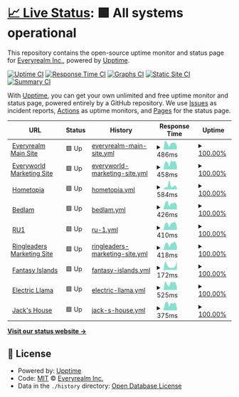 # [📈 Live Status](https://rrealmdev.github.io/realm-upptime): <!--live status--> **🟩 All systems operational**

This repository contains the open-source uptime monitor and status page for [Everyrealm Inc.](https://rrealmdev.github.io/realm-upptime), powered by [Upptime](https://github.com/upptime/upptime).

[![Uptime CI](https://github.com/rrealmdev/realm-upptime/workflows/Uptime%20CI/badge.svg)](https://github.com/rrealmdev/realm-upptime/actions?query=workflow%3A%22Uptime+CI%22)
[![Response Time CI](https://github.com/rrealmdev/realm-upptime/workflows/Response%20Time%20CI/badge.svg)](https://github.com/rrealmdev/realm-upptime/actions?query=workflow%3A%22Response+Time+CI%22)
[![Graphs CI](https://github.com/rrealmdev/realm-upptime/workflows/Graphs%20CI/badge.svg)](https://github.com/rrealmdev/realm-upptime/actions?query=workflow%3A%22Graphs+CI%22)
[![Static Site CI](https://github.com/rrealmdev/realm-upptime/workflows/Static%20Site%20CI/badge.svg)](https://github.com/rrealmdev/realm-upptime/actions?query=workflow%3A%22Static+Site+CI%22)
[![Summary CI](https://github.com/rrealmdev/realm-upptime/workflows/Summary%20CI/badge.svg)](https://github.com/rrealmdev/realm-upptime/actions?query=workflow%3A%22Summary+CI%22)

With [Upptime](https://upptime.js.org), you can get your own unlimited and free uptime monitor and status page, powered entirely by a GitHub repository. We use [Issues](https://github.com/rrealmdev/realm-upptime/issues) as incident reports, [Actions](https://github.com/rrealmdev/realm-upptime/actions) as uptime monitors, and [Pages](https://rrealmdev.github.io/realm-upptime) for the status page.

<!--start: status pages-->
<!-- This summary is generated by Upptime (https://github.com/upptime/upptime) -->
<!-- Do not edit this manually, your changes will be overwritten -->
<!-- prettier-ignore -->
| URL | Status | History | Response Time | Uptime |
| --- | ------ | ------- | ------------- | ------ |
| <img alt="" src="https://icons.duckduckgo.com/ip3/everyrealm.com.ico" height="13"> [Everyrealm Main Site](https://everyrealm.com) | 🟩 Up | [everyrealm-main-site.yml](https://github.com/rrealmdev/realm-upptime/commits/HEAD/history/everyrealm-main-site.yml) | <details><summary><img alt="Response time graph" src="./graphs/everyrealm-main-site/response-time-week.png" height="20"> 486ms</summary><br><a href="https://rrealmdev.github.io/realm-upptime/history/everyrealm-main-site"><img alt="Response time 477" src="https://img.shields.io/endpoint?url=https%3A%2F%2Fraw.githubusercontent.com%2Frrealmdev%2Frealm-upptime%2FHEAD%2Fapi%2Feveryrealm-main-site%2Fresponse-time.json"></a><br><a href="https://rrealmdev.github.io/realm-upptime/history/everyrealm-main-site"><img alt="24-hour response time 272" src="https://img.shields.io/endpoint?url=https%3A%2F%2Fraw.githubusercontent.com%2Frrealmdev%2Frealm-upptime%2FHEAD%2Fapi%2Feveryrealm-main-site%2Fresponse-time-day.json"></a><br><a href="https://rrealmdev.github.io/realm-upptime/history/everyrealm-main-site"><img alt="7-day response time 486" src="https://img.shields.io/endpoint?url=https%3A%2F%2Fraw.githubusercontent.com%2Frrealmdev%2Frealm-upptime%2FHEAD%2Fapi%2Feveryrealm-main-site%2Fresponse-time-week.json"></a><br><a href="https://rrealmdev.github.io/realm-upptime/history/everyrealm-main-site"><img alt="30-day response time 477" src="https://img.shields.io/endpoint?url=https%3A%2F%2Fraw.githubusercontent.com%2Frrealmdev%2Frealm-upptime%2FHEAD%2Fapi%2Feveryrealm-main-site%2Fresponse-time-month.json"></a><br><a href="https://rrealmdev.github.io/realm-upptime/history/everyrealm-main-site"><img alt="1-year response time 477" src="https://img.shields.io/endpoint?url=https%3A%2F%2Fraw.githubusercontent.com%2Frrealmdev%2Frealm-upptime%2FHEAD%2Fapi%2Feveryrealm-main-site%2Fresponse-time-year.json"></a></details> | <details><summary><a href="https://rrealmdev.github.io/realm-upptime/history/everyrealm-main-site">100.00%</a></summary><a href="https://rrealmdev.github.io/realm-upptime/history/everyrealm-main-site"><img alt="All-time uptime 100.00%" src="https://img.shields.io/endpoint?url=https%3A%2F%2Fraw.githubusercontent.com%2Frrealmdev%2Frealm-upptime%2FHEAD%2Fapi%2Feveryrealm-main-site%2Fuptime.json"></a><br><a href="https://rrealmdev.github.io/realm-upptime/history/everyrealm-main-site"><img alt="24-hour uptime 100.00%" src="https://img.shields.io/endpoint?url=https%3A%2F%2Fraw.githubusercontent.com%2Frrealmdev%2Frealm-upptime%2FHEAD%2Fapi%2Feveryrealm-main-site%2Fuptime-day.json"></a><br><a href="https://rrealmdev.github.io/realm-upptime/history/everyrealm-main-site"><img alt="7-day uptime 100.00%" src="https://img.shields.io/endpoint?url=https%3A%2F%2Fraw.githubusercontent.com%2Frrealmdev%2Frealm-upptime%2FHEAD%2Fapi%2Feveryrealm-main-site%2Fuptime-week.json"></a><br><a href="https://rrealmdev.github.io/realm-upptime/history/everyrealm-main-site"><img alt="30-day uptime 100.00%" src="https://img.shields.io/endpoint?url=https%3A%2F%2Fraw.githubusercontent.com%2Frrealmdev%2Frealm-upptime%2FHEAD%2Fapi%2Feveryrealm-main-site%2Fuptime-month.json"></a><br><a href="https://rrealmdev.github.io/realm-upptime/history/everyrealm-main-site"><img alt="1-year uptime 100.00%" src="https://img.shields.io/endpoint?url=https%3A%2F%2Fraw.githubusercontent.com%2Frrealmdev%2Frealm-upptime%2FHEAD%2Fapi%2Feveryrealm-main-site%2Fuptime-year.json"></a></details>
| <img alt="" src="https://icons.duckduckgo.com/ip3/everyworld.com.ico" height="13"> [Everyworld Marketing Site](https://everyworld.com) | 🟩 Up | [everyworld-marketing-site.yml](https://github.com/rrealmdev/realm-upptime/commits/HEAD/history/everyworld-marketing-site.yml) | <details><summary><img alt="Response time graph" src="./graphs/everyworld-marketing-site/response-time-week.png" height="20"> 458ms</summary><br><a href="https://rrealmdev.github.io/realm-upptime/history/everyworld-marketing-site"><img alt="Response time 449" src="https://img.shields.io/endpoint?url=https%3A%2F%2Fraw.githubusercontent.com%2Frrealmdev%2Frealm-upptime%2FHEAD%2Fapi%2Feveryworld-marketing-site%2Fresponse-time.json"></a><br><a href="https://rrealmdev.github.io/realm-upptime/history/everyworld-marketing-site"><img alt="24-hour response time 220" src="https://img.shields.io/endpoint?url=https%3A%2F%2Fraw.githubusercontent.com%2Frrealmdev%2Frealm-upptime%2FHEAD%2Fapi%2Feveryworld-marketing-site%2Fresponse-time-day.json"></a><br><a href="https://rrealmdev.github.io/realm-upptime/history/everyworld-marketing-site"><img alt="7-day response time 458" src="https://img.shields.io/endpoint?url=https%3A%2F%2Fraw.githubusercontent.com%2Frrealmdev%2Frealm-upptime%2FHEAD%2Fapi%2Feveryworld-marketing-site%2Fresponse-time-week.json"></a><br><a href="https://rrealmdev.github.io/realm-upptime/history/everyworld-marketing-site"><img alt="30-day response time 449" src="https://img.shields.io/endpoint?url=https%3A%2F%2Fraw.githubusercontent.com%2Frrealmdev%2Frealm-upptime%2FHEAD%2Fapi%2Feveryworld-marketing-site%2Fresponse-time-month.json"></a><br><a href="https://rrealmdev.github.io/realm-upptime/history/everyworld-marketing-site"><img alt="1-year response time 449" src="https://img.shields.io/endpoint?url=https%3A%2F%2Fraw.githubusercontent.com%2Frrealmdev%2Frealm-upptime%2FHEAD%2Fapi%2Feveryworld-marketing-site%2Fresponse-time-year.json"></a></details> | <details><summary><a href="https://rrealmdev.github.io/realm-upptime/history/everyworld-marketing-site">100.00%</a></summary><a href="https://rrealmdev.github.io/realm-upptime/history/everyworld-marketing-site"><img alt="All-time uptime 100.00%" src="https://img.shields.io/endpoint?url=https%3A%2F%2Fraw.githubusercontent.com%2Frrealmdev%2Frealm-upptime%2FHEAD%2Fapi%2Feveryworld-marketing-site%2Fuptime.json"></a><br><a href="https://rrealmdev.github.io/realm-upptime/history/everyworld-marketing-site"><img alt="24-hour uptime 100.00%" src="https://img.shields.io/endpoint?url=https%3A%2F%2Fraw.githubusercontent.com%2Frrealmdev%2Frealm-upptime%2FHEAD%2Fapi%2Feveryworld-marketing-site%2Fuptime-day.json"></a><br><a href="https://rrealmdev.github.io/realm-upptime/history/everyworld-marketing-site"><img alt="7-day uptime 100.00%" src="https://img.shields.io/endpoint?url=https%3A%2F%2Fraw.githubusercontent.com%2Frrealmdev%2Frealm-upptime%2FHEAD%2Fapi%2Feveryworld-marketing-site%2Fuptime-week.json"></a><br><a href="https://rrealmdev.github.io/realm-upptime/history/everyworld-marketing-site"><img alt="30-day uptime 100.00%" src="https://img.shields.io/endpoint?url=https%3A%2F%2Fraw.githubusercontent.com%2Frrealmdev%2Frealm-upptime%2FHEAD%2Fapi%2Feveryworld-marketing-site%2Fuptime-month.json"></a><br><a href="https://rrealmdev.github.io/realm-upptime/history/everyworld-marketing-site"><img alt="1-year uptime 100.00%" src="https://img.shields.io/endpoint?url=https%3A%2F%2Fraw.githubusercontent.com%2Frrealmdev%2Frealm-upptime%2FHEAD%2Fapi%2Feveryworld-marketing-site%2Fuptime-year.json"></a></details>
| <img alt="" src="https://icons.duckduckgo.com/ip3/hometopia.com.ico" height="13"> [Hometopia](https://hometopia.com) | 🟩 Up | [hometopia.yml](https://github.com/rrealmdev/realm-upptime/commits/HEAD/history/hometopia.yml) | <details><summary><img alt="Response time graph" src="./graphs/hometopia/response-time-week.png" height="20"> 584ms</summary><br><a href="https://rrealmdev.github.io/realm-upptime/history/hometopia"><img alt="Response time 2922" src="https://img.shields.io/endpoint?url=https%3A%2F%2Fraw.githubusercontent.com%2Frrealmdev%2Frealm-upptime%2FHEAD%2Fapi%2Fhometopia%2Fresponse-time.json"></a><br><a href="https://rrealmdev.github.io/realm-upptime/history/hometopia"><img alt="24-hour response time 364" src="https://img.shields.io/endpoint?url=https%3A%2F%2Fraw.githubusercontent.com%2Frrealmdev%2Frealm-upptime%2FHEAD%2Fapi%2Fhometopia%2Fresponse-time-day.json"></a><br><a href="https://rrealmdev.github.io/realm-upptime/history/hometopia"><img alt="7-day response time 584" src="https://img.shields.io/endpoint?url=https%3A%2F%2Fraw.githubusercontent.com%2Frrealmdev%2Frealm-upptime%2FHEAD%2Fapi%2Fhometopia%2Fresponse-time-week.json"></a><br><a href="https://rrealmdev.github.io/realm-upptime/history/hometopia"><img alt="30-day response time 2922" src="https://img.shields.io/endpoint?url=https%3A%2F%2Fraw.githubusercontent.com%2Frrealmdev%2Frealm-upptime%2FHEAD%2Fapi%2Fhometopia%2Fresponse-time-month.json"></a><br><a href="https://rrealmdev.github.io/realm-upptime/history/hometopia"><img alt="1-year response time 2922" src="https://img.shields.io/endpoint?url=https%3A%2F%2Fraw.githubusercontent.com%2Frrealmdev%2Frealm-upptime%2FHEAD%2Fapi%2Fhometopia%2Fresponse-time-year.json"></a></details> | <details><summary><a href="https://rrealmdev.github.io/realm-upptime/history/hometopia">100.00%</a></summary><a href="https://rrealmdev.github.io/realm-upptime/history/hometopia"><img alt="All-time uptime 100.00%" src="https://img.shields.io/endpoint?url=https%3A%2F%2Fraw.githubusercontent.com%2Frrealmdev%2Frealm-upptime%2FHEAD%2Fapi%2Fhometopia%2Fuptime.json"></a><br><a href="https://rrealmdev.github.io/realm-upptime/history/hometopia"><img alt="24-hour uptime 100.00%" src="https://img.shields.io/endpoint?url=https%3A%2F%2Fraw.githubusercontent.com%2Frrealmdev%2Frealm-upptime%2FHEAD%2Fapi%2Fhometopia%2Fuptime-day.json"></a><br><a href="https://rrealmdev.github.io/realm-upptime/history/hometopia"><img alt="7-day uptime 100.00%" src="https://img.shields.io/endpoint?url=https%3A%2F%2Fraw.githubusercontent.com%2Frrealmdev%2Frealm-upptime%2FHEAD%2Fapi%2Fhometopia%2Fuptime-week.json"></a><br><a href="https://rrealmdev.github.io/realm-upptime/history/hometopia"><img alt="30-day uptime 100.00%" src="https://img.shields.io/endpoint?url=https%3A%2F%2Fraw.githubusercontent.com%2Frrealmdev%2Frealm-upptime%2FHEAD%2Fapi%2Fhometopia%2Fuptime-month.json"></a><br><a href="https://rrealmdev.github.io/realm-upptime/history/hometopia"><img alt="1-year uptime 100.00%" src="https://img.shields.io/endpoint?url=https%3A%2F%2Fraw.githubusercontent.com%2Frrealmdev%2Frealm-upptime%2FHEAD%2Fapi%2Fhometopia%2Fuptime-year.json"></a></details>
| <img alt="" src="https://icons.duckduckgo.com/ip3/bedlam.gg.ico" height="13"> [Bedlam](https://Bedlam.gg) | 🟩 Up | [bedlam.yml](https://github.com/rrealmdev/realm-upptime/commits/HEAD/history/bedlam.yml) | <details><summary><img alt="Response time graph" src="./graphs/bedlam/response-time-week.png" height="20"> 426ms</summary><br><a href="https://rrealmdev.github.io/realm-upptime/history/bedlam"><img alt="Response time 448" src="https://img.shields.io/endpoint?url=https%3A%2F%2Fraw.githubusercontent.com%2Frrealmdev%2Frealm-upptime%2FHEAD%2Fapi%2Fbedlam%2Fresponse-time.json"></a><br><a href="https://rrealmdev.github.io/realm-upptime/history/bedlam"><img alt="24-hour response time 283" src="https://img.shields.io/endpoint?url=https%3A%2F%2Fraw.githubusercontent.com%2Frrealmdev%2Frealm-upptime%2FHEAD%2Fapi%2Fbedlam%2Fresponse-time-day.json"></a><br><a href="https://rrealmdev.github.io/realm-upptime/history/bedlam"><img alt="7-day response time 426" src="https://img.shields.io/endpoint?url=https%3A%2F%2Fraw.githubusercontent.com%2Frrealmdev%2Frealm-upptime%2FHEAD%2Fapi%2Fbedlam%2Fresponse-time-week.json"></a><br><a href="https://rrealmdev.github.io/realm-upptime/history/bedlam"><img alt="30-day response time 448" src="https://img.shields.io/endpoint?url=https%3A%2F%2Fraw.githubusercontent.com%2Frrealmdev%2Frealm-upptime%2FHEAD%2Fapi%2Fbedlam%2Fresponse-time-month.json"></a><br><a href="https://rrealmdev.github.io/realm-upptime/history/bedlam"><img alt="1-year response time 448" src="https://img.shields.io/endpoint?url=https%3A%2F%2Fraw.githubusercontent.com%2Frrealmdev%2Frealm-upptime%2FHEAD%2Fapi%2Fbedlam%2Fresponse-time-year.json"></a></details> | <details><summary><a href="https://rrealmdev.github.io/realm-upptime/history/bedlam">100.00%</a></summary><a href="https://rrealmdev.github.io/realm-upptime/history/bedlam"><img alt="All-time uptime 100.00%" src="https://img.shields.io/endpoint?url=https%3A%2F%2Fraw.githubusercontent.com%2Frrealmdev%2Frealm-upptime%2FHEAD%2Fapi%2Fbedlam%2Fuptime.json"></a><br><a href="https://rrealmdev.github.io/realm-upptime/history/bedlam"><img alt="24-hour uptime 100.00%" src="https://img.shields.io/endpoint?url=https%3A%2F%2Fraw.githubusercontent.com%2Frrealmdev%2Frealm-upptime%2FHEAD%2Fapi%2Fbedlam%2Fuptime-day.json"></a><br><a href="https://rrealmdev.github.io/realm-upptime/history/bedlam"><img alt="7-day uptime 100.00%" src="https://img.shields.io/endpoint?url=https%3A%2F%2Fraw.githubusercontent.com%2Frrealmdev%2Frealm-upptime%2FHEAD%2Fapi%2Fbedlam%2Fuptime-week.json"></a><br><a href="https://rrealmdev.github.io/realm-upptime/history/bedlam"><img alt="30-day uptime 100.00%" src="https://img.shields.io/endpoint?url=https%3A%2F%2Fraw.githubusercontent.com%2Frrealmdev%2Frealm-upptime%2FHEAD%2Fapi%2Fbedlam%2Fuptime-month.json"></a><br><a href="https://rrealmdev.github.io/realm-upptime/history/bedlam"><img alt="1-year uptime 100.00%" src="https://img.shields.io/endpoint?url=https%3A%2F%2Fraw.githubusercontent.com%2Frrealmdev%2Frealm-upptime%2FHEAD%2Fapi%2Fbedlam%2Fuptime-year.json"></a></details>
| <img alt="" src="https://icons.duckduckgo.com/ip3/ru1.com.ico" height="13"> [RU1](https://ru1.com) | 🟩 Up | [ru-1.yml](https://github.com/rrealmdev/realm-upptime/commits/HEAD/history/ru-1.yml) | <details><summary><img alt="Response time graph" src="./graphs/ru-1/response-time-week.png" height="20"> 410ms</summary><br><a href="https://rrealmdev.github.io/realm-upptime/history/ru-1"><img alt="Response time 424" src="https://img.shields.io/endpoint?url=https%3A%2F%2Fraw.githubusercontent.com%2Frrealmdev%2Frealm-upptime%2FHEAD%2Fapi%2Fru-1%2Fresponse-time.json"></a><br><a href="https://rrealmdev.github.io/realm-upptime/history/ru-1"><img alt="24-hour response time 166" src="https://img.shields.io/endpoint?url=https%3A%2F%2Fraw.githubusercontent.com%2Frrealmdev%2Frealm-upptime%2FHEAD%2Fapi%2Fru-1%2Fresponse-time-day.json"></a><br><a href="https://rrealmdev.github.io/realm-upptime/history/ru-1"><img alt="7-day response time 410" src="https://img.shields.io/endpoint?url=https%3A%2F%2Fraw.githubusercontent.com%2Frrealmdev%2Frealm-upptime%2FHEAD%2Fapi%2Fru-1%2Fresponse-time-week.json"></a><br><a href="https://rrealmdev.github.io/realm-upptime/history/ru-1"><img alt="30-day response time 424" src="https://img.shields.io/endpoint?url=https%3A%2F%2Fraw.githubusercontent.com%2Frrealmdev%2Frealm-upptime%2FHEAD%2Fapi%2Fru-1%2Fresponse-time-month.json"></a><br><a href="https://rrealmdev.github.io/realm-upptime/history/ru-1"><img alt="1-year response time 424" src="https://img.shields.io/endpoint?url=https%3A%2F%2Fraw.githubusercontent.com%2Frrealmdev%2Frealm-upptime%2FHEAD%2Fapi%2Fru-1%2Fresponse-time-year.json"></a></details> | <details><summary><a href="https://rrealmdev.github.io/realm-upptime/history/ru-1">100.00%</a></summary><a href="https://rrealmdev.github.io/realm-upptime/history/ru-1"><img alt="All-time uptime 100.00%" src="https://img.shields.io/endpoint?url=https%3A%2F%2Fraw.githubusercontent.com%2Frrealmdev%2Frealm-upptime%2FHEAD%2Fapi%2Fru-1%2Fuptime.json"></a><br><a href="https://rrealmdev.github.io/realm-upptime/history/ru-1"><img alt="24-hour uptime 100.00%" src="https://img.shields.io/endpoint?url=https%3A%2F%2Fraw.githubusercontent.com%2Frrealmdev%2Frealm-upptime%2FHEAD%2Fapi%2Fru-1%2Fuptime-day.json"></a><br><a href="https://rrealmdev.github.io/realm-upptime/history/ru-1"><img alt="7-day uptime 100.00%" src="https://img.shields.io/endpoint?url=https%3A%2F%2Fraw.githubusercontent.com%2Frrealmdev%2Frealm-upptime%2FHEAD%2Fapi%2Fru-1%2Fuptime-week.json"></a><br><a href="https://rrealmdev.github.io/realm-upptime/history/ru-1"><img alt="30-day uptime 100.00%" src="https://img.shields.io/endpoint?url=https%3A%2F%2Fraw.githubusercontent.com%2Frrealmdev%2Frealm-upptime%2FHEAD%2Fapi%2Fru-1%2Fuptime-month.json"></a><br><a href="https://rrealmdev.github.io/realm-upptime/history/ru-1"><img alt="1-year uptime 100.00%" src="https://img.shields.io/endpoint?url=https%3A%2F%2Fraw.githubusercontent.com%2Frrealmdev%2Frealm-upptime%2FHEAD%2Fapi%2Fru-1%2Fuptime-year.json"></a></details>
| <img alt="" src="https://icons.duckduckgo.com/ip3/playringleaders.com.ico" height="13"> [Ringleaders Marketing Site](https://playringleaders.com) | 🟩 Up | [ringleaders-marketing-site.yml](https://github.com/rrealmdev/realm-upptime/commits/HEAD/history/ringleaders-marketing-site.yml) | <details><summary><img alt="Response time graph" src="./graphs/ringleaders-marketing-site/response-time-week.png" height="20"> 418ms</summary><br><a href="https://rrealmdev.github.io/realm-upptime/history/ringleaders-marketing-site"><img alt="Response time 413" src="https://img.shields.io/endpoint?url=https%3A%2F%2Fraw.githubusercontent.com%2Frrealmdev%2Frealm-upptime%2FHEAD%2Fapi%2Fringleaders-marketing-site%2Fresponse-time.json"></a><br><a href="https://rrealmdev.github.io/realm-upptime/history/ringleaders-marketing-site"><img alt="24-hour response time 216" src="https://img.shields.io/endpoint?url=https%3A%2F%2Fraw.githubusercontent.com%2Frrealmdev%2Frealm-upptime%2FHEAD%2Fapi%2Fringleaders-marketing-site%2Fresponse-time-day.json"></a><br><a href="https://rrealmdev.github.io/realm-upptime/history/ringleaders-marketing-site"><img alt="7-day response time 418" src="https://img.shields.io/endpoint?url=https%3A%2F%2Fraw.githubusercontent.com%2Frrealmdev%2Frealm-upptime%2FHEAD%2Fapi%2Fringleaders-marketing-site%2Fresponse-time-week.json"></a><br><a href="https://rrealmdev.github.io/realm-upptime/history/ringleaders-marketing-site"><img alt="30-day response time 413" src="https://img.shields.io/endpoint?url=https%3A%2F%2Fraw.githubusercontent.com%2Frrealmdev%2Frealm-upptime%2FHEAD%2Fapi%2Fringleaders-marketing-site%2Fresponse-time-month.json"></a><br><a href="https://rrealmdev.github.io/realm-upptime/history/ringleaders-marketing-site"><img alt="1-year response time 413" src="https://img.shields.io/endpoint?url=https%3A%2F%2Fraw.githubusercontent.com%2Frrealmdev%2Frealm-upptime%2FHEAD%2Fapi%2Fringleaders-marketing-site%2Fresponse-time-year.json"></a></details> | <details><summary><a href="https://rrealmdev.github.io/realm-upptime/history/ringleaders-marketing-site">100.00%</a></summary><a href="https://rrealmdev.github.io/realm-upptime/history/ringleaders-marketing-site"><img alt="All-time uptime 100.00%" src="https://img.shields.io/endpoint?url=https%3A%2F%2Fraw.githubusercontent.com%2Frrealmdev%2Frealm-upptime%2FHEAD%2Fapi%2Fringleaders-marketing-site%2Fuptime.json"></a><br><a href="https://rrealmdev.github.io/realm-upptime/history/ringleaders-marketing-site"><img alt="24-hour uptime 100.00%" src="https://img.shields.io/endpoint?url=https%3A%2F%2Fraw.githubusercontent.com%2Frrealmdev%2Frealm-upptime%2FHEAD%2Fapi%2Fringleaders-marketing-site%2Fuptime-day.json"></a><br><a href="https://rrealmdev.github.io/realm-upptime/history/ringleaders-marketing-site"><img alt="7-day uptime 100.00%" src="https://img.shields.io/endpoint?url=https%3A%2F%2Fraw.githubusercontent.com%2Frrealmdev%2Frealm-upptime%2FHEAD%2Fapi%2Fringleaders-marketing-site%2Fuptime-week.json"></a><br><a href="https://rrealmdev.github.io/realm-upptime/history/ringleaders-marketing-site"><img alt="30-day uptime 100.00%" src="https://img.shields.io/endpoint?url=https%3A%2F%2Fraw.githubusercontent.com%2Frrealmdev%2Frealm-upptime%2FHEAD%2Fapi%2Fringleaders-marketing-site%2Fuptime-month.json"></a><br><a href="https://rrealmdev.github.io/realm-upptime/history/ringleaders-marketing-site"><img alt="1-year uptime 100.00%" src="https://img.shields.io/endpoint?url=https%3A%2F%2Fraw.githubusercontent.com%2Frrealmdev%2Frealm-upptime%2FHEAD%2Fapi%2Fringleaders-marketing-site%2Fuptime-year.json"></a></details>
| <img alt="" src="https://icons.duckduckgo.com/ip3/fantasyislands.xyz.ico" height="13"> [Fantasy Islands](https://fantasyislands.xyz) | 🟩 Up | [fantasy-islands.yml](https://github.com/rrealmdev/realm-upptime/commits/HEAD/history/fantasy-islands.yml) | <details><summary><img alt="Response time graph" src="./graphs/fantasy-islands/response-time-week.png" height="20"> 172ms</summary><br><a href="https://rrealmdev.github.io/realm-upptime/history/fantasy-islands"><img alt="Response time 165" src="https://img.shields.io/endpoint?url=https%3A%2F%2Fraw.githubusercontent.com%2Frrealmdev%2Frealm-upptime%2FHEAD%2Fapi%2Ffantasy-islands%2Fresponse-time.json"></a><br><a href="https://rrealmdev.github.io/realm-upptime/history/fantasy-islands"><img alt="24-hour response time 72" src="https://img.shields.io/endpoint?url=https%3A%2F%2Fraw.githubusercontent.com%2Frrealmdev%2Frealm-upptime%2FHEAD%2Fapi%2Ffantasy-islands%2Fresponse-time-day.json"></a><br><a href="https://rrealmdev.github.io/realm-upptime/history/fantasy-islands"><img alt="7-day response time 172" src="https://img.shields.io/endpoint?url=https%3A%2F%2Fraw.githubusercontent.com%2Frrealmdev%2Frealm-upptime%2FHEAD%2Fapi%2Ffantasy-islands%2Fresponse-time-week.json"></a><br><a href="https://rrealmdev.github.io/realm-upptime/history/fantasy-islands"><img alt="30-day response time 165" src="https://img.shields.io/endpoint?url=https%3A%2F%2Fraw.githubusercontent.com%2Frrealmdev%2Frealm-upptime%2FHEAD%2Fapi%2Ffantasy-islands%2Fresponse-time-month.json"></a><br><a href="https://rrealmdev.github.io/realm-upptime/history/fantasy-islands"><img alt="1-year response time 165" src="https://img.shields.io/endpoint?url=https%3A%2F%2Fraw.githubusercontent.com%2Frrealmdev%2Frealm-upptime%2FHEAD%2Fapi%2Ffantasy-islands%2Fresponse-time-year.json"></a></details> | <details><summary><a href="https://rrealmdev.github.io/realm-upptime/history/fantasy-islands">100.00%</a></summary><a href="https://rrealmdev.github.io/realm-upptime/history/fantasy-islands"><img alt="All-time uptime 100.00%" src="https://img.shields.io/endpoint?url=https%3A%2F%2Fraw.githubusercontent.com%2Frrealmdev%2Frealm-upptime%2FHEAD%2Fapi%2Ffantasy-islands%2Fuptime.json"></a><br><a href="https://rrealmdev.github.io/realm-upptime/history/fantasy-islands"><img alt="24-hour uptime 100.00%" src="https://img.shields.io/endpoint?url=https%3A%2F%2Fraw.githubusercontent.com%2Frrealmdev%2Frealm-upptime%2FHEAD%2Fapi%2Ffantasy-islands%2Fuptime-day.json"></a><br><a href="https://rrealmdev.github.io/realm-upptime/history/fantasy-islands"><img alt="7-day uptime 100.00%" src="https://img.shields.io/endpoint?url=https%3A%2F%2Fraw.githubusercontent.com%2Frrealmdev%2Frealm-upptime%2FHEAD%2Fapi%2Ffantasy-islands%2Fuptime-week.json"></a><br><a href="https://rrealmdev.github.io/realm-upptime/history/fantasy-islands"><img alt="30-day uptime 100.00%" src="https://img.shields.io/endpoint?url=https%3A%2F%2Fraw.githubusercontent.com%2Frrealmdev%2Frealm-upptime%2FHEAD%2Fapi%2Ffantasy-islands%2Fuptime-month.json"></a><br><a href="https://rrealmdev.github.io/realm-upptime/history/fantasy-islands"><img alt="1-year uptime 100.00%" src="https://img.shields.io/endpoint?url=https%3A%2F%2Fraw.githubusercontent.com%2Frrealmdev%2Frealm-upptime%2FHEAD%2Fapi%2Ffantasy-islands%2Fuptime-year.json"></a></details>
| <img alt="" src="https://icons.duckduckgo.com/ip3/electricllama.gg.ico" height="13"> [Electric Llama](https://electricllama.gg) | 🟩 Up | [electric-llama.yml](https://github.com/rrealmdev/realm-upptime/commits/HEAD/history/electric-llama.yml) | <details><summary><img alt="Response time graph" src="./graphs/electric-llama/response-time-week.png" height="20"> 525ms</summary><br><a href="https://rrealmdev.github.io/realm-upptime/history/electric-llama"><img alt="Response time 625" src="https://img.shields.io/endpoint?url=https%3A%2F%2Fraw.githubusercontent.com%2Frrealmdev%2Frealm-upptime%2FHEAD%2Fapi%2Felectric-llama%2Fresponse-time.json"></a><br><a href="https://rrealmdev.github.io/realm-upptime/history/electric-llama"><img alt="24-hour response time 583" src="https://img.shields.io/endpoint?url=https%3A%2F%2Fraw.githubusercontent.com%2Frrealmdev%2Frealm-upptime%2FHEAD%2Fapi%2Felectric-llama%2Fresponse-time-day.json"></a><br><a href="https://rrealmdev.github.io/realm-upptime/history/electric-llama"><img alt="7-day response time 525" src="https://img.shields.io/endpoint?url=https%3A%2F%2Fraw.githubusercontent.com%2Frrealmdev%2Frealm-upptime%2FHEAD%2Fapi%2Felectric-llama%2Fresponse-time-week.json"></a><br><a href="https://rrealmdev.github.io/realm-upptime/history/electric-llama"><img alt="30-day response time 625" src="https://img.shields.io/endpoint?url=https%3A%2F%2Fraw.githubusercontent.com%2Frrealmdev%2Frealm-upptime%2FHEAD%2Fapi%2Felectric-llama%2Fresponse-time-month.json"></a><br><a href="https://rrealmdev.github.io/realm-upptime/history/electric-llama"><img alt="1-year response time 625" src="https://img.shields.io/endpoint?url=https%3A%2F%2Fraw.githubusercontent.com%2Frrealmdev%2Frealm-upptime%2FHEAD%2Fapi%2Felectric-llama%2Fresponse-time-year.json"></a></details> | <details><summary><a href="https://rrealmdev.github.io/realm-upptime/history/electric-llama">100.00%</a></summary><a href="https://rrealmdev.github.io/realm-upptime/history/electric-llama"><img alt="All-time uptime 100.00%" src="https://img.shields.io/endpoint?url=https%3A%2F%2Fraw.githubusercontent.com%2Frrealmdev%2Frealm-upptime%2FHEAD%2Fapi%2Felectric-llama%2Fuptime.json"></a><br><a href="https://rrealmdev.github.io/realm-upptime/history/electric-llama"><img alt="24-hour uptime 100.00%" src="https://img.shields.io/endpoint?url=https%3A%2F%2Fraw.githubusercontent.com%2Frrealmdev%2Frealm-upptime%2FHEAD%2Fapi%2Felectric-llama%2Fuptime-day.json"></a><br><a href="https://rrealmdev.github.io/realm-upptime/history/electric-llama"><img alt="7-day uptime 100.00%" src="https://img.shields.io/endpoint?url=https%3A%2F%2Fraw.githubusercontent.com%2Frrealmdev%2Frealm-upptime%2FHEAD%2Fapi%2Felectric-llama%2Fuptime-week.json"></a><br><a href="https://rrealmdev.github.io/realm-upptime/history/electric-llama"><img alt="30-day uptime 100.00%" src="https://img.shields.io/endpoint?url=https%3A%2F%2Fraw.githubusercontent.com%2Frrealmdev%2Frealm-upptime%2FHEAD%2Fapi%2Felectric-llama%2Fuptime-month.json"></a><br><a href="https://rrealmdev.github.io/realm-upptime/history/electric-llama"><img alt="1-year uptime 100.00%" src="https://img.shields.io/endpoint?url=https%3A%2F%2Fraw.githubusercontent.com%2Frrealmdev%2Frealm-upptime%2FHEAD%2Fapi%2Felectric-llama%2Fuptime-year.json"></a></details>
| <img alt="" src="https://icons.duckduckgo.com/ip3/jackshouse.com.ico" height="13"> [Jack's House](https://jackshouse.com) | 🟩 Up | [jack-s-house.yml](https://github.com/rrealmdev/realm-upptime/commits/HEAD/history/jack-s-house.yml) | <details><summary><img alt="Response time graph" src="./graphs/jack-s-house/response-time-week.png" height="20"> 375ms</summary><br><a href="https://rrealmdev.github.io/realm-upptime/history/jack-s-house"><img alt="Response time 411" src="https://img.shields.io/endpoint?url=https%3A%2F%2Fraw.githubusercontent.com%2Frrealmdev%2Frealm-upptime%2FHEAD%2Fapi%2Fjack-s-house%2Fresponse-time.json"></a><br><a href="https://rrealmdev.github.io/realm-upptime/history/jack-s-house"><img alt="24-hour response time 158" src="https://img.shields.io/endpoint?url=https%3A%2F%2Fraw.githubusercontent.com%2Frrealmdev%2Frealm-upptime%2FHEAD%2Fapi%2Fjack-s-house%2Fresponse-time-day.json"></a><br><a href="https://rrealmdev.github.io/realm-upptime/history/jack-s-house"><img alt="7-day response time 375" src="https://img.shields.io/endpoint?url=https%3A%2F%2Fraw.githubusercontent.com%2Frrealmdev%2Frealm-upptime%2FHEAD%2Fapi%2Fjack-s-house%2Fresponse-time-week.json"></a><br><a href="https://rrealmdev.github.io/realm-upptime/history/jack-s-house"><img alt="30-day response time 411" src="https://img.shields.io/endpoint?url=https%3A%2F%2Fraw.githubusercontent.com%2Frrealmdev%2Frealm-upptime%2FHEAD%2Fapi%2Fjack-s-house%2Fresponse-time-month.json"></a><br><a href="https://rrealmdev.github.io/realm-upptime/history/jack-s-house"><img alt="1-year response time 411" src="https://img.shields.io/endpoint?url=https%3A%2F%2Fraw.githubusercontent.com%2Frrealmdev%2Frealm-upptime%2FHEAD%2Fapi%2Fjack-s-house%2Fresponse-time-year.json"></a></details> | <details><summary><a href="https://rrealmdev.github.io/realm-upptime/history/jack-s-house">100.00%</a></summary><a href="https://rrealmdev.github.io/realm-upptime/history/jack-s-house"><img alt="All-time uptime 100.00%" src="https://img.shields.io/endpoint?url=https%3A%2F%2Fraw.githubusercontent.com%2Frrealmdev%2Frealm-upptime%2FHEAD%2Fapi%2Fjack-s-house%2Fuptime.json"></a><br><a href="https://rrealmdev.github.io/realm-upptime/history/jack-s-house"><img alt="24-hour uptime 100.00%" src="https://img.shields.io/endpoint?url=https%3A%2F%2Fraw.githubusercontent.com%2Frrealmdev%2Frealm-upptime%2FHEAD%2Fapi%2Fjack-s-house%2Fuptime-day.json"></a><br><a href="https://rrealmdev.github.io/realm-upptime/history/jack-s-house"><img alt="7-day uptime 100.00%" src="https://img.shields.io/endpoint?url=https%3A%2F%2Fraw.githubusercontent.com%2Frrealmdev%2Frealm-upptime%2FHEAD%2Fapi%2Fjack-s-house%2Fuptime-week.json"></a><br><a href="https://rrealmdev.github.io/realm-upptime/history/jack-s-house"><img alt="30-day uptime 100.00%" src="https://img.shields.io/endpoint?url=https%3A%2F%2Fraw.githubusercontent.com%2Frrealmdev%2Frealm-upptime%2FHEAD%2Fapi%2Fjack-s-house%2Fuptime-month.json"></a><br><a href="https://rrealmdev.github.io/realm-upptime/history/jack-s-house"><img alt="1-year uptime 100.00%" src="https://img.shields.io/endpoint?url=https%3A%2F%2Fraw.githubusercontent.com%2Frrealmdev%2Frealm-upptime%2FHEAD%2Fapi%2Fjack-s-house%2Fuptime-year.json"></a></details>

<!--end: status pages-->

[**Visit our status website →**](https://rrealmdev.github.io/realm-upptime)

## 📄 License

- Powered by: [Upptime](https://github.com/upptime/upptime)
- Code: [MIT](./LICENSE) © [Everyrealm Inc.](https://rrealmdev.github.io/realm-upptime)
- Data in the `./history` directory: [Open Database License](https://opendatacommons.org/licenses/odbl/1-0/)
